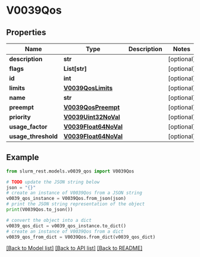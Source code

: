 # V0039Qos


## Properties

Name | Type | Description | Notes
------------ | ------------- | ------------- | -------------
**description** | **str** |  | [optional] 
**flags** | **List[str]** |  | [optional] 
**id** | **int** |  | [optional] 
**limits** | [**V0039QosLimits**](V0039QosLimits.md) |  | [optional] 
**name** | **str** |  | [optional] 
**preempt** | [**V0039QosPreempt**](V0039QosPreempt.md) |  | [optional] 
**priority** | [**V0039Uint32NoVal**](V0039Uint32NoVal.md) |  | [optional] 
**usage_factor** | [**V0039Float64NoVal**](V0039Float64NoVal.md) |  | [optional] 
**usage_threshold** | [**V0039Float64NoVal**](V0039Float64NoVal.md) |  | [optional] 

## Example

```python
from slurm_rest.models.v0039_qos import V0039Qos

# TODO update the JSON string below
json = "{}"
# create an instance of V0039Qos from a JSON string
v0039_qos_instance = V0039Qos.from_json(json)
# print the JSON string representation of the object
print(V0039Qos.to_json())

# convert the object into a dict
v0039_qos_dict = v0039_qos_instance.to_dict()
# create an instance of V0039Qos from a dict
v0039_qos_from_dict = V0039Qos.from_dict(v0039_qos_dict)
```
[[Back to Model list]](../README.md#documentation-for-models) [[Back to API list]](../README.md#documentation-for-api-endpoints) [[Back to README]](../README.md)


